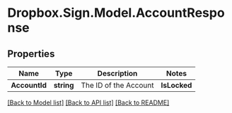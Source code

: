 # Dropbox.Sign.Model.AccountResponse

## Properties

Name | Type | Description | Notes
------------ | ------------- | ------------- | -------------
**AccountId** | **string** |  The ID of the Account  | **IsLocked** | **bool** |  Returns `true` if the user has been locked out of their account by a team admin.  | **IsPaidHs** | **bool** |  Returns `true` if the user has a paid Dropbox Sign account.  | **IsPaidHf** | **bool** |  Returns `true` if the user has a paid HelloFax account.  | **Quotas** | [**AccountResponseQuotas**](AccountResponseQuotas.md) |    | **EmailAddress** | **string** |  The email address associated with the Account.  | [optional] **CallbackUrl** | **string** |  The URL that Dropbox Sign events will `POST` to.  | [optional] **RoleCode** | **string** |  The membership role for the team.  | [optional] **TeamId** | **string** |  The id of the team account belongs to.  | [optional] **Locale** | **string** |  The locale used in this Account. Check out the list of [supported locales](/api/reference/constants/#supported-locales) to learn more about the possible values.  | [optional] **Usage** | [**AccountResponseUsage**](AccountResponseUsage.md) |    | [optional] 

[[Back to Model list]](../README.md#documentation-for-models) [[Back to API list]](../README.md#documentation-for-api-endpoints) [[Back to README]](../README.md)

